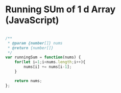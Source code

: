 # Running SUm of 1 d Array (JavaScript)

```javascript

/**
 * @param {number[]} nums
 * @return {number[]}
 */
var runningSum = function(nums) {
    for(let i=1;i<nums.length;i++){
        nums[i] += nums[i-1];
    }

    return nums;
};